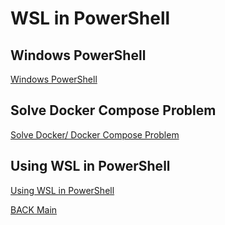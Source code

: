 # WSL in PowerShell

## Windows PowerShell

[Windows PowerShell](wsl-powershell.md)

## Solve Docker Compose Problem

[Solve Docker/ Docker Compose Problem](solve-docker-compose-problem.md)

## Using WSL in PowerShell

[Using WSL in PowerShell](using-wsl.md)

[BACK Main](../README.md)
